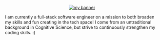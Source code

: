 <p align="center">
  <a href="" target="_blank" rel="noreferrer"><img src="https://user-images.githubusercontent.com/59183091/215614882-a519d95d-1e13-4856-b6f2-64d2584a7ce3.jpeg" alt="my banner"></a>
</p>

I am currently a full-stack software engineer on a mission to both broaden my skills and fun creating in the tech space!
I come from an untraditional background in Cognitive Science, but strive to continuously strengthen my coding skills. :) 
